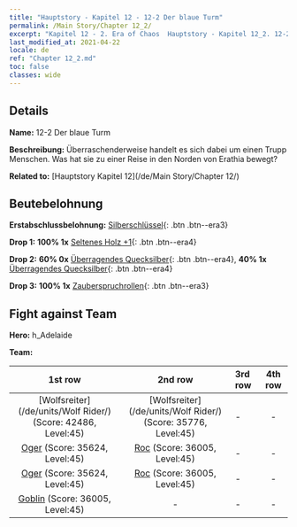 ```yaml
---
title: "Hauptstory - Kapitel 12 - 12-2 Der blaue Turm"
permalink: /Main Story/Chapter 12_2/
excerpt: "Kapitel 12 - 2. Era of Chaos  Hauptstory - Kapitel 12_2. 12-2 Der blaue Turm"
last_modified_at: 2021-04-22
locale: de
ref: "Chapter 12_2.md"
toc: false
classes: wide
---
```


## Details

 **Name:** 12-2 Der blaue Turm

 **Beschreibung:** Überraschenderweise handelt es sich dabei um einen Trupp Menschen. Was hat sie zu einer Reise in den Norden von Erathia bewegt?

 **Related to:** [Hauptstory Kapitel 12](/de/Main Story/Chapter 12/)

## Beutebelohnung

 **Erstabschlussbelohnung:** [Silberschlüssel](/ItemsDE/con_693/){: .btn .btn--era3}

 **Drop 1:** **100% 1x** [Seltenes Holz +1](/ItemsDE/mat_41/){: .btn .btn--era4}

 **Drop 2:** **60% 0x** [Überragendes Quecksilber](/ItemsDE/mat_35/){: .btn .btn--era4}, **40% 1x** [Überragendes Quecksilber](/ItemsDE/mat_35/){: .btn .btn--era4}

 **Drop 3:** **100% 1x** [Zauberspruchrollen](/ItemsDE/con_694/){: .btn .btn--era3}


## Fight against Team
 **Hero:** h_Adelaide

 **Team:**


  | 1st row | 2nd row | 3rd row | 4th row |
  |:----:|:----:|:----|:----:|
  | [Wolfsreiter](/de/units/Wolf Rider/) (Score: 42486, Level:45)  | [Wolfsreiter](/de/units/Wolf Rider/) (Score: 35776, Level:45)  | - | - |
  | [Oger](/de/units/Ogre/) (Score: 35624, Level:45)  | [Roc](/de/units/Roc/) (Score: 36005, Level:45)  | - | - |
  | [Oger](/de/units/Ogre/) (Score: 35624, Level:45)  | [Roc](/de/units/Roc/) (Score: 36005, Level:45)  | - | - |
  | [Goblin](/de/units/Goblin/) (Score: 36005, Level:45)  | - | - | - |


